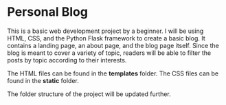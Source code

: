 # Personal Blog

This is a basic web development project by a beginner. I will be using HTML, CSS, and the Python Flask framework to create a basic blog.
It contains a landing page, an about page, and the blog page itself. Since the blog is meant to cover a variety of topic, readers
will be able to filter the posts by topic according to their interests.

The HTML files can be found in the **templates** folder. 
The CSS files can be found in the **static** folder.

The folder structure of the project will be updated further.